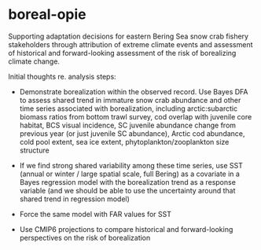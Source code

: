 # boreal-opie

Supporting adaptation decisions for eastern Bering Sea snow crab fishery stakeholders through attribution of extreme climate events and assessment of historical and forward-looking assessment of the risk of borealizing climate change.

Initial thoughts re. analysis steps:

- Demonstrate borealization within the observed record. Use Bayes DFA to assess shared trend in immature snow crab abundance and other time series associated with borealization, including arctic:subarctic biomass ratios from bottom trawl survey, cod overlap with juvenile core habitat, BCS visual incidence, SC juvenile abundance change from previous year (or just juvenile SC abundance), Arctic cod abundance, cold pool extent, sea ice extent, phytoplankton/zooplankton size structure

- If we find strong shared variability among these time series, use SST (annual or winter / large spatial scale, full Bering) as a covariate in a Bayes regression model with the borealization trend as a response variable (and we should be able to use the uncertainty around that shared trend in regression model)

- Force the same model with FAR values for SST

- Use CMIP6 projections to compare historical and forward-looking perspectives on the risk of borealization